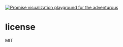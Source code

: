 [![Promise visualization playground for the adventurous][1]][2]

# license

MIT

[1]: http://i.imgur.com/Ou5Q0Nb.gif
[2]: http://bevacqua.github.io/promisees

